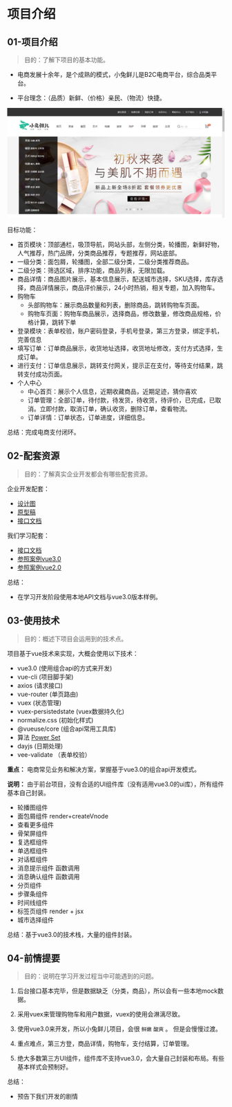 # 项目介绍


## 01-项目介绍

> 目的：了解下项目的基本功能。



- 电商发展十余年，是个成熟的模式，小兔鲜儿是B2C电商平台，综合品类平台。

- 平台理念：（品质）新鲜、（价格）亲民、（物流）快捷。

![1616248027640](././docs/media/1616248027640.png)

目标功能：

- 首页模块：顶部通栏，吸顶导航，网站头部，左侧分类，轮播图，新鲜好物，人气推荐，热门品牌，分类商品推荐，专题推荐，网站底部。
- 一级分类：面包屑，轮播图，全部二级分类，二级分类推荐商品。
- 二级分类：筛选区域，排序功能，商品列表，无限加载。
- 商品详情：商品图片展示，基本信息展示，配送城市选择，SKU选择，库存选择，商品详情展示，商品评价展示，24小时热销，相关专题，加入购物车。
- 购物车
  - 头部购物车：展示商品数量和列表，删除商品，跳转购物车页面。
  - 购物车页面：购物车商品展示，选择商品，修改数量，修改商品规格，价格计算，跳转下单
- 登录模块：表单校验，账户密码登录，手机号登录，第三方登录，绑定手机，完善信息
- 填写订单：订单商品展示，收货地址选择，收货地址修改，支付方式选择，生成订单。
- 进行支付：订单信息展示，跳转支付网关，提示正在支付，等待支付结果，跳转支付成功页面。
- 个人中心
  - 中心首页：展示个人信息，近期收藏商品，近期足迹，猜你喜欢
  - 订单管理：全部订单，待付款，待发货，待收货，待评价，已完成，已取消。立即付款，取消订单，确认收货，删除订单，查看物流。
  - 订单详情：订单状态，订单进度，详细信息。



总结：完成电商支付闭环。



## 02-配套资源

> 目的：了解真实企业开发都会有哪些配套资源。



企业开发配套：

- [设计图](https://app.mockplus.cn/app/MLUPlO1_G/design) 
- [原型稿](https://app.mockplus.cn/run/prototype/QO7BCWlUKB/IWlj1dabSw/c-f4gj1smb0?ha=1&ps=1)
- [接口文档](https://mock.boxuegu.com/project/1175/interface/api)



我们学习配套：

- <a href="../api.html" target="_blank">接口文档</a>
- [参照案例vue3.0](http://erabbit.itheima.net/#/) 
- [参照案例vue2.0](http://zhoushugang.gitee.io/erabbit-client-pc/#/)


总结：

- 在学习开发阶段使用本地API文档与vue3.0版本样例。



## 03-使用技术

> 目的：概述下项目会运用到的技术点。



项目基于vue技术来实现，大概会使用以下技术：

- vue3.0  (使用组合api的方式来开发)
- vue-cli  (项目脚手架)
- axios (请求接口)
- vue-router (单页路由)
- vuex (状态管理)
- vuex-persistedstate (vuex数据持久化)
- normalize.css (初始化样式)
- @vueuse/core (组合api常用工具库)
- 算法   [Power Set](https://github.com/zhousg/javascript-algorithms/blob/master/src/algorithms/sets/power-set)  
- dayjs (日期处理)
- vee-validate （表单校验）

**重点：** 电商常见业务和解决方案，掌握基于vue3.0的组合api开发模式。

**说明：** 由于前台项目，没有合适的UI组件库（没有适用vue3.0的ui库），所有组件基本自己封装。

- 轮播图组件
- 面包屑组件  render+createVnode
- 查看更多组件
- 骨架屏组件
- 复选框组件
- 单选框组件
- 对话框组件
- 消息提示组件  函数调用
- 消息确认组件  函数调用
- 分页组件
- 步骤条组件
- 时间线组件
- 标签页组件  render + jsx
- 城市选择组件



总结：基于vue3.0的技术栈，大量的组件封装。



## 04-前情提要

> 目的：说明在学习开发过程当中可能遇到的问题。



1. 后台接口基本完毕，但是数据缺乏（分类，商品），所以会有一些本地mock数据。

2. 采用vuex来管理购物车和用户数据，vuex的使用会淋漓尽致。

3. 使用vue3.0来开发，所以小兔鲜儿项目，会很 `鲜嫩`  `酸爽`  。 但是会慢慢过渡。

4. 重点难点，第三方登，商品详情，购物车，支付结算，订单管理。

5. 绝大多数第三方UI组件，组件库不支持vue3.0，会大量自己封装和布局。有些基本样式会预制好。

   

总结：

- 预告下我们开发的剧情